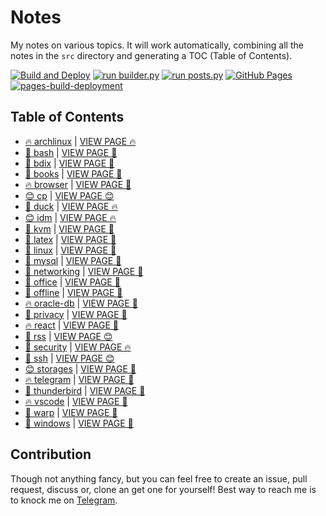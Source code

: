 # Notes

My notes on various topics. It will work automatically, combining all the notes in the `src` directory and generating a TOC (Table of Contents).

[![Build and Deploy](https://github.com/SharafatKarim/notes/actions/workflows/action.yml/badge.svg)](https://github.com/SharafatKarim/notes/actions/workflows/action.yml)
[![run builder.py](https://github.com/SharafatKarim/notes/actions/workflows/action.yml/badge.svg)](https://github.com/SharafatKarim/notes/actions/workflows/action.yml)
[![run posts.py](https://github.com/SharafatKarim/notes/actions/workflows/posts.yml/badge.svg)](https://github.com/SharafatKarim/notes/actions/workflows/posts.yml)
[![GitHub Pages](https://github.com/SharafatKarim/notes/actions/workflows/gh-pages.yml/badge.svg)](https://github.com/SharafatKarim/notes/actions/workflows/gh-pages.yml)
[![pages-build-deployment](https://github.com/SharafatKarim/notes/actions/workflows/pages/pages-build-deployment/badge.svg)](https://github.com/SharafatKarim/notes/actions/workflows/pages/pages-build-deployment)


## Table of Contents

- [🔥 archlinux](src/archlinux.md) | <a href='https://sharafat.is-a.dev/notes/archlinux' target='_blank'>VIEW PAGE 🔥</a>
- [🎸 bash](src/bash.md) | <a href='https://sharafat.is-a.dev/notes/bash' target='_blank'>VIEW PAGE 🍕</a>
- [🌟 bdix](src/bdix.md) | <a href='https://sharafat.is-a.dev/notes/bdix' target='_blank'>VIEW PAGE 🤖</a>
- [🚀 books](src/books.md) | <a href='https://sharafat.is-a.dev/notes/books' target='_blank'>VIEW PAGE 👾</a>
- [🔥 browser](src/browser.md) | <a href='https://sharafat.is-a.dev/notes/browser' target='_blank'>VIEW PAGE 🚀</a>
- [😊 cp](src/cp.md) | <a href='https://sharafat.is-a.dev/notes/cp' target='_blank'>VIEW PAGE 😊</a>
- [🌈 duck](src/duck.md) | <a href='https://sharafat.is-a.dev/notes/duck' target='_blank'>VIEW PAGE 🔥</a>
- [😊 idm](src/idm.md) | <a href='https://sharafat.is-a.dev/notes/idm' target='_blank'>VIEW PAGE 🔥</a>
- [🎉 kvm](src/kvm.md) | <a href='https://sharafat.is-a.dev/notes/kvm' target='_blank'>VIEW PAGE 🤖</a>
- [🌈 latex](src/latex.md) | <a href='https://sharafat.is-a.dev/notes/latex' target='_blank'>VIEW PAGE 🚀</a>
- [🌟 linux](src/linux.md) | <a href='https://sharafat.is-a.dev/notes/linux' target='_blank'>VIEW PAGE 👾</a>
- [🍕 mysql](src/mysql.md) | <a href='https://sharafat.is-a.dev/notes/mysql' target='_blank'>VIEW PAGE 🚀</a>
- [🌟 networking](src/networking.md) | <a href='https://sharafat.is-a.dev/notes/networking' target='_blank'>VIEW PAGE 🤖</a>
- [🍕 office](src/office.md) | <a href='https://sharafat.is-a.dev/notes/office' target='_blank'>VIEW PAGE 🚀</a>
- [🌟 offline](src/offline.md) | <a href='https://sharafat.is-a.dev/notes/offline' target='_blank'>VIEW PAGE 🌈</a>
- [🔥 oracle-db](src/oracle-db.md) | <a href='https://sharafat.is-a.dev/notes/oracle-db' target='_blank'>VIEW PAGE 🌟</a>
- [🌟 privacy](src/privacy.md) | <a href='https://sharafat.is-a.dev/notes/privacy' target='_blank'>VIEW PAGE 🤖</a>
- [🔥 react](src/react.md) | <a href='https://sharafat.is-a.dev/notes/react' target='_blank'>VIEW PAGE 🌈</a>
- [🍕 rss](src/rss.md) | <a href='https://sharafat.is-a.dev/notes/rss' target='_blank'>VIEW PAGE 😊</a>
- [🍕 security](src/security.md) | <a href='https://sharafat.is-a.dev/notes/security' target='_blank'>VIEW PAGE 🔥</a>
- [👾 ssh](src/ssh.md) | <a href='https://sharafat.is-a.dev/notes/ssh' target='_blank'>VIEW PAGE 😊</a>
- [😊 storages](src/storages.md) | <a href='https://sharafat.is-a.dev/notes/storages' target='_blank'>VIEW PAGE 🌈</a>
- [🔥 telegram](src/telegram.md) | <a href='https://sharafat.is-a.dev/notes/telegram' target='_blank'>VIEW PAGE 👾</a>
- [🎉 thunderbird](src/thunderbird.md) | <a href='https://sharafat.is-a.dev/notes/thunderbird' target='_blank'>VIEW PAGE 🌟</a>
- [🔥 vscode](src/vscode.md) | <a href='https://sharafat.is-a.dev/notes/vscode' target='_blank'>VIEW PAGE 🤖</a>
- [🌈 warp](src/warp.md) | <a href='https://sharafat.is-a.dev/notes/warp' target='_blank'>VIEW PAGE 👾</a>
- [🍕 windows](src/windows.md) | <a href='https://sharafat.is-a.dev/notes/windows' target='_blank'>VIEW PAGE 🍕</a>

## Contribution

Though not anything fancy, but you can feel free to create an issue, pull request, discuss or, clone an get one for yourself!
Best way to reach me is to knock me on [Telegram](https://t.me/SharafatKarim).

